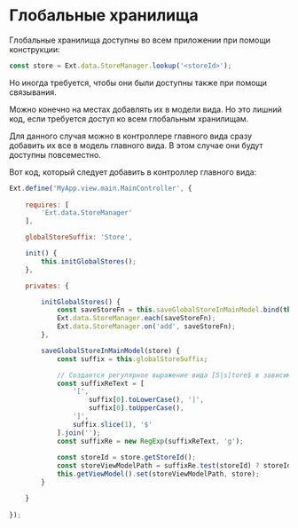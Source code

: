 
Глобальные хранилища
====================

Глобальные хранилища доступны во всем приложении при помощи конструкции:

```javascript
const store = Ext.data.StoreManager.lookup('<storeId>');
```

Но иногда требуется, чтобы они были доступны также при помощи связывания.

Можно конечно на местах добавлять их в модели вида. Но это лишний код, 
если требуется доступ ко всем глобальным хранилищам.

Для данного случая можно в контроллере главного вида сразу добавить 
их все в модель главного вида. В этом случае они будут доступны повсеместно.

Вот код, который следует добавить в контроллер главного вида:


```javascript
Ext.define('MyApp.view.main.MainController', {
    
    requires: [
        'Ext.data.StoreManager'
    ],

    globalStoreSuffix: 'Store',

    init() {
        this.initGlobalStores();
    },

    privates: {

        initGlobalStores() {
            const saveStoreFn = this.saveGlobalStoreInMainModel.bind(this);
            Ext.data.StoreManager.each(saveStoreFn);
            Ext.data.StoreManager.on('add', saveStoreFn);
        },

        saveGlobalStoreInMainModel(store) {
            const suffix = this.globalStoreSuffix;

            // Создается регулярное выражение вида [S|s]tore$ в зависимости от this.globalStoreSuffix
            const suffixReText = [
                '[',
                    suffix[0].toLowerCase(), '|',
                    suffix[0].toUpperCase(),
                ']',
                suffix.slice(1), '$'
            ].join('');
            const suffixRe = new RegExp(suffixReText, 'g');
        
            const storeId = store.getStoreId();
            const storeViewModelPath = suffixRe.test(storeId) ? storeId : storeId + this.globalStoreSuffix;
            this.getViewModel().set(storeViewModelPath, store);
        }

    }
  
});
```
